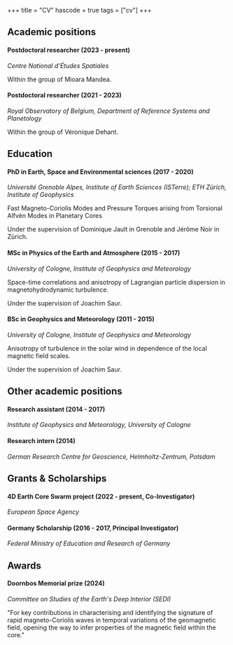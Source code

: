 +++
title = "CV"
hascode = true
tags = ["cv"]
+++


## Academic positions

#### Postdoctoral researcher (2023 - present)
*Centre National d'Études Spatiales*

Within the group of Mioara Mandea.

#### Postdoctoral researcher (2021 - 2023)
*Royal Observatory of Belgium, Department of Reference Systems and Planetology*

Within the group of Véronique Dehant.

## Education

#### PhD in Earth, Space and Environmental sciences (2017 - 2020)
*Université Grenoble Alpes, Institute of Earth Sciences (ISTerre); ETH Zürich, Institute of Geophysics*

Fast Magneto-Coriolis Modes and Pressure Torques arising from Torsional Alfvén Modes in Planetary Cores

Under the supervision of Dominique Jault in Grenoble and Jérôme Noir in Zürich.


#### MSc in Physics of the Earth and Atmosphere (2015 - 2017)
*University of Cologne, Institute of Geophysics and Meteorology*

Space-time correlations and anisotropy of Lagrangian particle dispersion in magnetohydrodynamic turbulence.

Under the supervision of Joachim Saur.

#### BSc in Geophysics and Meteorology (2011 - 2015)
*University of Cologne, Institute of Geophysics and Meteorology*

Anisotropy of turbulence in the solar wind in dependence of the local magnetic field scales.

Under the supervision of Joachim Saur.

## Other academic positions

#### Research assistant (2014 - 2017)
*Institute of Geophysics and Meteorology, University of Cologne*

#### Research intern (2014)
*German Research Centre for Geoscience, Helmholtz-Zentrum, Potsdam*


## Grants & Scholarships

#### 4D Earth Core Swarm project (2022 - present, Co-Investigator)
*European Space Agency*

#### Germany Scholarship (2016 - 2017, Principal Investigator)
*Federal Ministry of Education and Research of Germany*

## Awards

#### Doornbos Memorial prize (2024)
*Committee on Studies of the Earth's Deep Interior (SEDI)*

"For key contributions in characterising and identifying the signature of rapid magneto-Coriolis waves in temporal variations of the geomagnetic field, opening the way to infer properties of the magnetic field within the core."